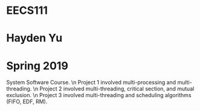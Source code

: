 # EECS111
# Hayden Yu
# Spring 2019

System Software Course. \n
Project 1 involved multi-processing and multi-threading. \n
Project 2 involved multi-threading, critical section, and mutual exclusion. \n
Project 3 involved multi-threading and scheduling algorithms (FIFO, EDF, RM).

